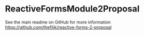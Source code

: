 # ReactiveFormsModule2Proposal

See the main readme on GitHub for more information https://github.com/thefliik/reactive-forms-2-proposal
